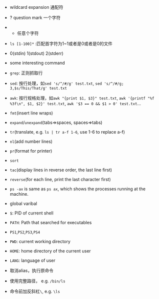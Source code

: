 - wildcard expansion 通配符
 - ? question mark 一个字符
 - * 任意个字符

- `ls [1-100]*` :匹配首字符为1~1或者是0或者是0的文件
- 0(stdin) 1(stdout) 2(stderr)
- some interesting command
 - `grep`: 正则抓取行
 - `sed`: 按行处理，如`sed 's/^/#/g' test.txt`, `sed 's/^/#/g; 3,$s/This/That/g' test.txt`
 - `awk`: 按行规格处理，如`awk "{print $1, $3}" test.txt`, `awk '{printf "%f %3f\n", $1, $2}' test.txt`, `awk '$3 == 0 && $1 > 0' test.txt`...
 - `fmt`(insert line wraps)
 - `expand`/`unexpand`(tabs=>spaces, spaces=>tabs)
 - `tr`(translate, e.g. `ls | tr a-f 1-6`, use 1-6 to replace a-f)
 - `nl`(add number lines)
 - `pr`(format for printer)
 - `sort`
 - `tac`(display lines in reverse order, the last line first)
 - `reverse`(for each line, print the last character first)
 - `ps -ax` is same as `ps ax`, which shows the processes running at the machine.
- global varibal
 - `$`: PID of current shell
 - `PATH`: Path that searched for executables
 - `PS1`,`PS2`,`PS3`,`PS4`
 - `PWD`: current working directory
 - `HOME`: home directory of the current user
 - `LANG`: language of user
- 取消alias，执行原命令
 - 使用完整路径， e.g. `/bin/ls`
 - 命令前加反斜杠`\`, e.g. `\ls`
